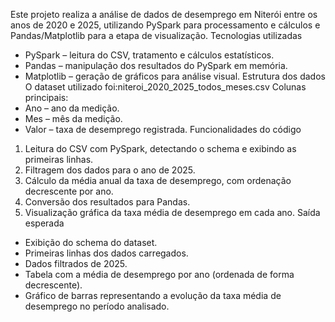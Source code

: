 Este projeto realiza a análise de dados de desemprego em Niterói entre os anos de 2020 e 2025, utilizando PySpark para processamento e cálculos e Pandas/Matplotlib para a etapa de visualização.
Tecnologias utilizadas
* PySpark – leitura do CSV, tratamento e cálculos estatísticos.
* Pandas – manipulação dos resultados do PySpark em memória.
* Matplotlib – geração de gráficos para análise visual.
Estrutura dos dados
O dataset utilizado foi:niteroi_2020_2025_todos_meses.csv
Colunas principais:
* Ano – ano da medição.
* Mes – mês da medição.
* Valor – taxa de desemprego registrada.
Funcionalidades do código
1. Leitura do CSV com PySpark, detectando o schema e exibindo as primeiras linhas.
2. Filtragem dos dados para o ano de 2025.
3. Cálculo da média anual da taxa de desemprego, com ordenação decrescente por ano.
4. Conversão dos resultados para Pandas.
5. Visualização gráfica da taxa média de desemprego em cada ano.
Saída esperada
* Exibição do schema do dataset.
* Primeiras linhas dos dados carregados.
* Dados filtrados de 2025.
* Tabela com a média de desemprego por ano (ordenada de forma decrescente).
* Gráfico de barras representando a evolução da taxa média de desemprego no período analisado.
